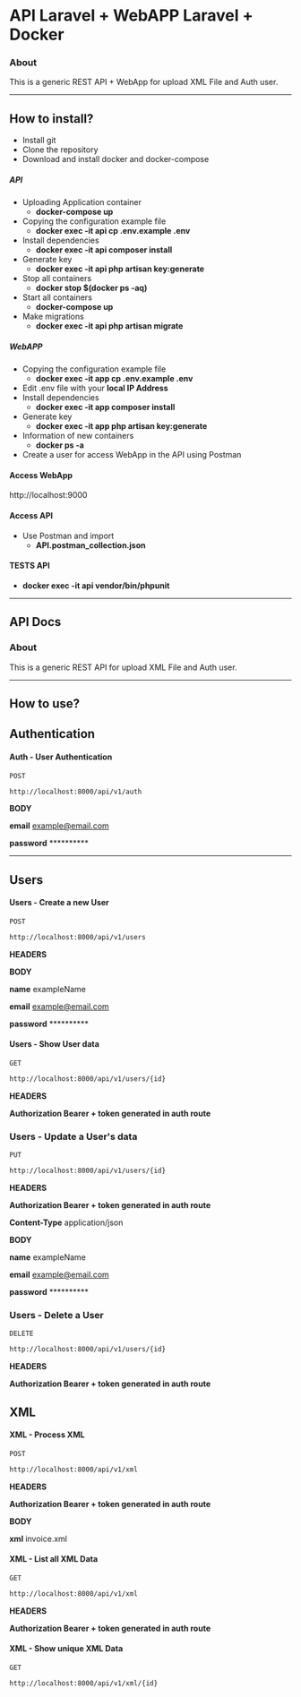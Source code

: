 # API Laravel + WebAPP Laravel + Docker

### About
This is a generic REST API + WebApp for upload XML File and Auth user.

---
## How to install?
* Install git
* Clone the repository
* Download and install docker and docker-compose

##### API
* Uploading Application container  
    * **docker-compose up**
* Copying the configuration example file
    * **docker exec -it api cp .env.example .env**
* Install dependencies
    * **docker exec -it api composer install**
* Generate key
    * **docker exec -it api php artisan key:generate**
* Stop all containers
    * **docker stop $(docker ps -aq)**
* Start all containers
    * **docker-compose up**
* Make migrations
    * **docker exec -it api php artisan migrate**

##### WebAPP
* Copying the configuration example file
    * **docker exec -it app cp .env.example .env**
* Edit .env file with your **local IP Address** 
* Install dependencies
    * **docker exec -it app composer install**
* Generate key
    * **docker exec -it app php artisan key:generate**
* Information of new containers
    * **docker ps -a**
* Create a user for access WebApp in the API using Postman

#### Access WebApp

http://localhost:9000


#### Access API

* Use Postman and import 
    * **API.postman_collection.json**
    
#### TESTS API
* **docker exec -it api vendor/bin/phpunit**

---

## API Docs

### About
This is a generic REST API for upload XML File and Auth user.

---
## How to use?


## Authentication
#### Auth - User Authentication 
`POST`
```sh
http://localhost:8000/api/v1/auth
```

**BODY**

**email**   example@email.com

**password**    **********

---



## Users
#### Users - Create a new User 

`POST`
```sh
http://localhost:8000/api/v1/users
```

**HEADERS**

**BODY**

**name**   exampleName

**email**   example@email.com

**password**    **********

#### Users - Show User data 

`GET`
```sh
http://localhost:8000/api/v1/users/{id}
```

**HEADERS**

**Authorization Bearer + token generated in auth route**

### Users - Update a User's data
`PUT`

```sh
http://localhost:8000/api/v1/users/{id}
```

**HEADERS**

**Authorization Bearer + token generated in auth route**

**Content-Type**   application/json

**BODY**

**name**   exampleName

**email**   example@email.com

**password**    **********


### Users - Delete a User
`DELETE`

```sh
http://localhost:8000/api/v1/users/{id}
```

**HEADERS**

**Authorization Bearer + token generated in auth route**



## XML
#### XML - Process XML

`POST`
```sh
http://localhost:8000/api/v1/xml
```

**HEADERS**

**Authorization Bearer + token generated in auth route**

**BODY**

**xml**   invoice.xml

#### XML - List all XML Data
`GET`

```sh
http://localhost:8000/api/v1/xml
```

**HEADERS**

**Authorization Bearer + token generated in auth route**

#### XML - Show unique XML Data
`GET`

```sh
http://localhost:8000/api/v1/xml/{id}
```
